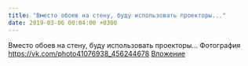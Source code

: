```yaml
---
title: "Вместо обоев на стену, буду использовать проекторы..."
date: 2019-03-06 00:04:00 +0300
---
```


Вместо обоев на стену, буду использовать проекторы...
Фотография
<a class="vk-attach" href="https://vk.com/photo41076938_456244678">https://vk.com/photo41076938_456244678</a>
<a class="vk-attach" href="https://vk.com/photo41076938_456244678">Вложение</a>
